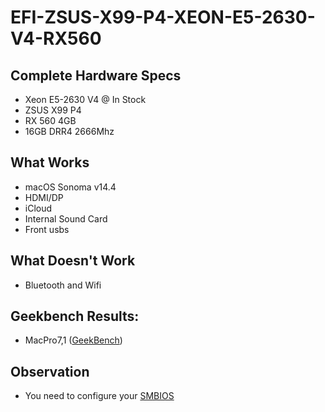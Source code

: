 # EFI-ZSUS-X99-P4-XEON-E5-2630-V4-RX560

## Complete Hardware Specs
- Xeon E5-2630 V4 @ In Stock
- ZSUS X99 P4
- RX 560 4GB 
- 16GB DRR4 2666Mhz

## What Works
- macOS Sonoma v14.4
- HDMI/DP
- iCloud
- Internal Sound Card
- Front usbs

## What Doesn't Work
- Bluetooth and Wifi

## Geekbench Results:
- MacPro7,1 ([GeekBench](https://browser.geekbench.com/v6/cpu/5113815))

## Observation
- You need to configure your <a href="https://github.com/corpnewt/GenSMBIOS">SMBIOS</a>
